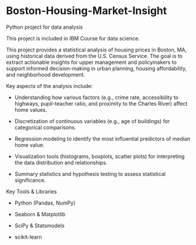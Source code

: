 # Boston-Housing-Market-Insight
Python project for data analysis

This project is included in IBM Course for data science.

This project provides a statistical analysis of housing prices in Boston, MA, using historical data derived from the U.S. Census Service. The goal is to extract actionable insights for upper management and policymakers to support informed decision-making in urban planning, housing affordability, and neighborhood development.

Key aspects of the analysis include:

- Understanding how various factors (e.g., crime rate, accessibility to highways, pupil-teacher ratio, and proximity to the Charles River) affect home values.

- Discretization of continuous variables (e.g., age of buildings) for categorical comparisons.

- Regression modeling to identify the most influential predictors of median home value.

- Visualization tools (histograms, boxplots, scatter plots) for interpreting the data distribution and relationships.

- Summary statistics and hypothesis testing to assess statistical significance.

Key Tools & Libraries
 - Python (Pandas, NumPy)

 - Seaborn & Matplotlib

 - SciPy & Statsmodels

 - scikit-learn
